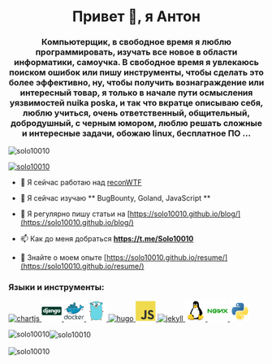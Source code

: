 <h1 align = "center"> Привет 👋, я Антон </h1>
<h3 align = "center"> Компьютерщик, в свободное время я люблю программировать, изучать все новое в области информатики, самоучка. В свободное время я увлекаюсь поиском ошибок или пишу инструменты, чтобы сделать это более эффективно, ну, чтобы получить вознаграждение или интересный товар, я только в начале пути осмысления уязвимостей nuika poska, и так что вкратце описываю себя, люблю учиться, очень ответственный, общительный, добродушный, с черным юмором, люблю решать сложные и интересные задачи, обожаю linux, бесплатное ПО ... </h3>

<p align = "left"> <img src = "https://komarev.com/ghpvc/?username=solo10010&label=Profile%20views&color=0e75b6&style=flat" alt = "solo10010" /> </p>

<p align = "left"> <a href="https://github.com/ryo-ma/github-profile-trophy"> <img src = "https://github-profile-trophy.vercel.app /? username = solo10010 "alt =" solo10010 "/> </a> </p>

- 🔭 Я сейчас работаю над [reconWTF](https://github.com/solo10010/reconWTF)

- 🌱 Я сейчас изучаю ** BugBounty, Goland, JavaScript **

- 📝 Я регулярно пишу статьи на [https://solo10010.github.io/blog/](https://solo10010.github.io/blog/)

- 📫 Как до меня добраться **https://t.me/Solo10010**

- 📄 Знайте о моем опыте [https://solo10010.github.io/resume/](https://solo10010.github.io/resume/)


<h3 align = "left"> Языки и инструменты: </h3>
<p align = "left"> <a href="https://www.chartjs.org" target="_blank"> <img src = "https://www.chartjs.org/media/logo-title.svg" alt = "chartjs" width = "40" height = "40" /> </a> <a href="https://www.djangoproject.com/" target="_blank"> <img src = "https://raw.githubusercontent.com/devicons/devicon/master/icons/django/django-original.svg" alt = "django" width = "40" height = "40" /> </a> <a href="https://www.docker.com/" target="_blank"> <img src = "https://raw.githubusercontent.com/devicons/devicon/master/icons/docker/docker-original-wordmark.svg" alt = "docker" width = "40" height = "40" /> </a> <a href="https://golang.org" target="_blank"> <img src = "https://raw.githubusercontent.com/devicons/devicon/master/icons/go/go-original.svg" alt = "go" width = "40" height = "40" /> </a> <a href="https://gohugo.io/" target="_blank"> <img src = "https://api.iconify.design/logos-hugo.svg" alt = "hugo" width = "40" height = "40" /> </a> <a href="https://developer.mozilla.org/en-US/docs/Web/JavaScript" target="_blank"> <img src = "https://raw.githubusercontent.com/devicons/devicon/master/icons/javascript/javascript-original.svg" alt = "javascript" width = "40" height = "40" /> </a> <a href="https://jekyllrb.com/" target="_blank"> <img src = "https://www.vectorlogo.zone/logos/jekyllrb/jekyllrb-icon.svg" alt = "jekyll" width = "40" height = "40" /> </a> <a href="https://www.linux.org/" target="_blank"> <img src = "https://raw.githubusercontent.com/devicons/devicon/master/icons/linux/linux-original.svg" alt = "linux" width = "40" height = "40" /> </a> <a href="https://www.nginx.com" target="_blank"> <img src = "https://raw.githubusercontent.com/devicons/devicon/master/icons/nginx/nginx-original.svg" alt = "nginx" width = "40" height = "40" /> </a> <a href="https://www.python.org" target="_blank"> <img src = "https://raw.githubusercontent.com/devicons/devicon/master/icons/python/python-original.svg" alt = "python" width = "40" height = "40" /> </a> </p>

<p> <img align = "left" src = "https://github-readme-stats.vercel.app/api/top-langs?username=solo10010&show_icons=true&locale=en&layout=compact" alt = "solo10010" /> </p>

<p><img align = "center" src = "https://github-readme-stats.vercel.app/api?username=solo10010&show_icons=true&locale=en" alt = "solo10010" /> </p>

<p> <img align = "center" src = "https://github-readme-streak-stats.herokuapp.com/?user=solo10010&" alt = "solo10010" /> </p> 